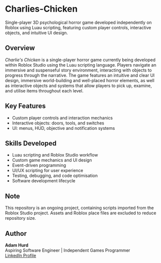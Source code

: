 # Charlies-Chicken
Single-player 3D psychological horror game developed independently on Roblox using Luau scripting, featuring custom player controls, interactive objects, and intuitive UI design.

## Overview
*Charlie's Chicken* is a single-player horror game currently being developed within Roblox Studio using the Luau scripting language. Players navigate an immersive and suspenseful story environment, interacting with objects to progress through the narrative. The game features an intuitive and clear UI design, immersive world-building and well-placed horror elements, as well as interactive objects and systems that allow players to pick up, examine, and utilise items throughout each level. 

## Key Features
- Custom player controls and interaction mechanics
- Interactive objects: doors, tools, and switches
- UI: menus, HUD, objective and notification systems

## Skills Developed
- Luau scripting and Roblox Studio workflow
- Custom game mechanics and UI design
- Event-driven programming
- UI/UX scripting for user experience
- Testing, debugging, and code optimisation
- Software development lifecycle

## Note
This repository is an ongoing project, containing scripts imported from the Roblox Studio project. Assets and Roblox place files are excluded to reduce repository size. 

## Author
**Adam Hurd**  
Aspiring Software Engineer | Independent Games Programmer  
[LinkedIn Profile](https://www.linkedin.com/in/adam-hurd-b63753319)
